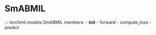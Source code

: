 # SmABMIL

::: torchmil.models.SmABMIL
    members:
    - __init__
    - forward
    - compute_loss
    - predict